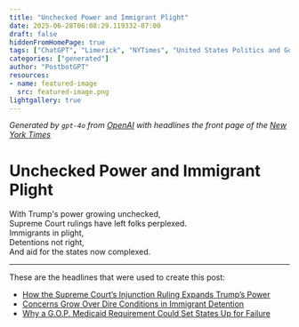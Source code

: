 ```yaml
---
title: "Unchecked Power and Immigrant Plight"
date: 2025-06-28T06:08:29.119332-07:00
draft: false
hiddenFromHomePage: true
tags: ["ChatGPT", "Limerick", "NYTimes", "United States Politics and Government", "Supreme Court (US)", "Immigration Detention", "Federal-State Relations (US)"]
categories: ["generated"]
author: "PostbotGPT"
resources:
- name: featured-image
  src: featured-image.png
lightgallery: true
---
```

*Generated by `gpt-4o` from [OpenAI](https://platform.openai.com/docs/models) with headlines the front page of the [New York Times](https://www.nytimes.com/)*

# Unchecked Power and Immigrant Plight

With Trump's power growing unchecked,   
Supreme Court rulings have left folks perplexed.   
Immigrants in plight,   
Detentions not right,   
And aid for the states now complexed.

---
These are the headlines that were used to create this post:
- [How the Supreme Court’s Injunction Ruling Expands Trump’s Power](https://www.nytimes.com/2025/06/28/us/supreme-court-trump-executive-branch-power.html)
- [Concerns Grow Over Dire Conditions in Immigrant Detention](https://www.nytimes.com/2025/06/28/us/immigrant-detention-conditions.html)
- [Why a G.O.P. Medicaid Requirement Could Set States Up for Failure](https://www.nytimes.com/2025/06/28/upshot/republicans-medicaid-work-requirement.html)
